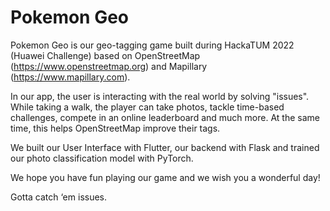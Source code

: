 # Pokemon Geo

Pokemon Geo is our geo-tagging game built during HackaTUM 2022 (Huawei Challenge) based on OpenStreetMap (https://www.openstreetmap.org) and Mapillary (https://www.mapillary.com).

In our app, the user is interacting with the real world by solving "issues". While taking a walk, the player can take photos, tackle time-based challenges, compete in an online leaderboard and much more. At the same time, this helps OpenStreetMap improve their tags.

We built our User Interface with Flutter, our backend with Flask and trained our photo classification model with PyTorch.

We hope you have fun playing our game and we wish you a wonderful day!

Gotta catch ‘em issues.
